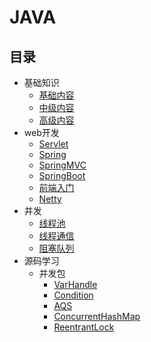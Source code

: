 # JAVA

## 目录

- 基础知识
  - [基础内容](基础知识/基础内容.md)
  - [中级内容](基础知识/中级内容.md)
  - [高级内容](高级内容.md)
- web开发
  - [Servlet](web开发/javaweb.md)
  - [Spring](web开发/Spring.md)
  - [SpringMVC](web开发/springMVC.md)
  - [SpringBoot](web开发/springboot.md)
  - [前端入门](web开发/前端.md)
  - [Netty](web开发/Netty.md)
- 并发
  - [线程池](并发/线程池.md)
  - [线程通信](并发/线程通信.md)
  - [阻塞队列](并发/阻塞队列.md)
- 源码学习
  - 并发包
    - [VarHandle](源码学习/并发/VarHandle.md)
    - [Condition](源码学习/并发/Condition.md)
    - [AQS](源码学习/并发/AbstractQueuedSynchronizer.md)
    - [ConcurrentHashMap](源码学习/并发/ConcurrentHashMap.md)
    - [ReentrantLock](源码学习/并发/ReentrantLock.md)